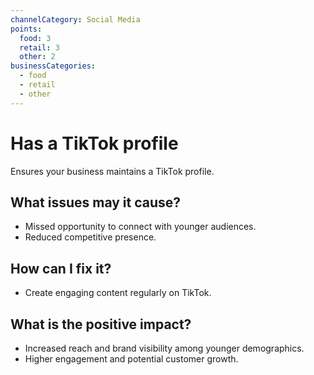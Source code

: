 ```yaml
---
channelCategory: Social Media
points:
  food: 3
  retail: 3
  other: 2
businessCategories:
  - food
  - retail
  - other
---
```


# Has a TikTok profile

Ensures your business maintains a TikTok profile.

## What issues may it cause?

- Missed opportunity to connect with younger audiences.
- Reduced competitive presence.

## How can I fix it?

- Create engaging content regularly on TikTok.

## What is the positive impact?

- Increased reach and brand visibility among younger demographics.
- Higher engagement and potential customer growth. 